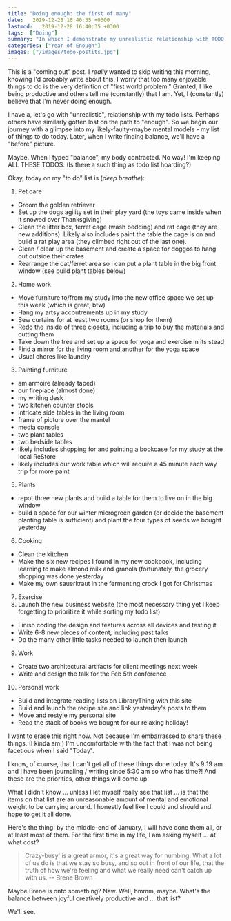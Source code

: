 ```yaml
---
title: "Doing enough: the first of many"
date:   2019-12-28 16:40:35 +0300
lastmod:   2019-12-28 16:40:35 +0300
tags:  ["Doing"]
summary: "In which I demonstrate my unrealistic relationship with TODO lists and wonder if, maybe, that relationship will change this year. Maybe."
categories: ["Year of Enough"]
images: ["/images/todo-postits.jpg"]
---
```


This is a "coming out" post. I *really* wanted to skip writing this morning, knowing I'd probably write about this. I worry that too many enjoyable things to do is the very definition of "first world problem." Granted, I like being productive and others tell me (constantly) that I am. Yet, I (constantly) believe that I'm never doing enough.

I have a, let's go with "unrealistic", relationship with my todo lists. Perhaps others have similarly gotten lost on the path to "enough". So we begin our journey with a glimpse into my likely-faulty-maybe mental models - my list of things to do today. Later, when I write finding balance, we'll have a "before" picture.

Maybe. When I typed "balance", my body contracted. No way! I'm keeping ALL THESE TODOS. (Is there a such thing as todo list hoarding?)

Okay, today on my "to do" list is (*deep breathe*):

1. Pet care
- Groom the golden retriever
- Set up the dogs agility set in their play yard (the toys came inside when it snowed over Thanksgiving)
- Clean the litter box, ferret cage (wash bedding) and rat cage (they are new additions). Likely also includes paint the table the cage is on and build a rat play area (they climbed right out of the last one).
- Clean / clear up the basement and create a space for doggos to hang out outside their crates
- Rearrange the cat/ferret area so I can put a plant table in the big front window (see build plant tables below)
2. Home work
- Move furniture to/from my study into the new office space we set up this week (which is great, btw)
- Hang my artsy accoutrements up in my study
- Sew curtains for at least two rooms (or shop for them)
- Redo the inside of three closets, including a trip to buy the materials and cutting them
- Take down the tree and set up a space for yoga and exercise in its stead
- Find a mirror for the living room and another for the yoga space
- Usual chores like laundry
3. Painting furniture
- am armoire (already taped)
- our fireplace (almost done)
- my writing desk
- two kitchen counter stools
- intricate side tables in the living room
- frame of picture over the mantel
- media console
- two plant tables
- two bedside tables
- likely includes shopping for and painting a bookcase for my study at the local ReStore
- likely includes our work table which will require a 45 minute each way trip for more paint
5. Plants
- repot three new plants and build a table for them to live on in the big window
- build a space for our winter microgreen garden (or decide the basement planting table is sufficient) and plant the four types of seeds we bought yesterday
6. Cooking
- Clean the kitchen
- Make the six new recipes I found in my new cookbook, including learning to make almond milk and granola (fortunately, the grocery shopping was done yesterday
- Make my own sauerkraut in the fermenting crock I got for Christmas
7. Exercise
8. Launch the new business website (the most necessary thing yet I keep forgetting to prioritize it while sorting my todo list)
- Finish coding the design and features across all devices and testing it
- Write 6-8 new pieces of content, including past talks
- Do the many other little tasks needed to launch then launch
9. Work
- Create two architectural artifacts for client meetings next week
- Write and design the talk for the Feb 5th conference
10. Personal work
- Build and integrate reading lists on LibraryThing with this site
- Build and launch the recipe site and link yesterday's posts to them
- Move and restyle my personal site
- Read the stack of books we bought for our relaxing holiday!

I want to erase this right now. Not because I'm embarrassed to share these things. (I kinda am.) I'm uncomfortable with the fact that I was not being facetious when I said "Today".

I know, of course, that I can't get all of these things done today. It's 9:19 am and I have been journaling / writing since 5:30 am so who has time?! And these are the priorities, other things will come up.

What I didn't know ... unless I let myself really see that list ... is that the items on that list are an unreasonable amount of mental and emotional weight to be carrying around. I honestly feel like I could and should and hope to get it all done.

Here's the thing: by the middle-end of January, I will have done them all, or at least most of them. For the first time in my life, I am asking myself ... at what cost?

>Crazy-busy' is a great armor, it's a great way for numbing. What a lot of us do is that we stay so busy, and so out in front of our life, that the truth of how we're feeling and what we really need can't catch up with us. -- Brene Brown

Maybe Brene is onto something? Naw. Well, hmmm, maybe. What's the balance between joyful creatively productive and ... that list?

We'll see.
